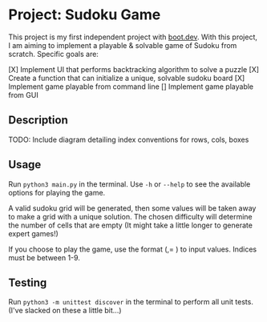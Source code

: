 # Project: Sudoku Game

This project is my first independent project with [boot.dev](https://www.boot.dev/tracks/backend). With this project, I am aiming to implement a playable & solvable game of Sudoku from scratch. Specific goals are:

[X] Implement UI that performs backtracking algorithm to solve a puzzle
[X] Create a function that can initialize a unique, solvable sudoku board
[X] Implement game playable from command line
[] Implement game playable from GUI


## Description

TODO: Include diagram detailing index conventions for rows, cols, boxes


## Usage

Run `python3 main.py` in the terminal. Use `-h` or `--help` to see the available options for playing the game. 

A valid sudoku grid will be generated, then some values will be taken away to make a grid with a unique solution. The chosen difficulty will determine the number of cells that are empty (It might take a little longer to generate expert games!)

If you choose to play the game, use the format (<row>,<col>= <val>) to input values. Indices must be between 1-9.


## Testing

Run `python3 -m unittest discover` in the terminal to perform all unit tests. (I've slacked on these a little bit...)